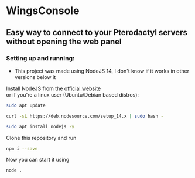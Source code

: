 # WingsConsole
## Easy way to connect to your Pterodactyl servers without opening the web panel


### Setting up and running:

- This project was made using NodeJS 14, I don't know if it works in other versions below it

Install NodeJS from the [official website](https://nodejs.org/en/download/)
<br>
or if you're a linux user (Ubuntu/Debian based distros):
```sh
sudo apt update

curl -sL https://deb.nodesource.com/setup_14.x | sudo bash -

sudo apt install nodejs -y
```

Clone this repository and run
```sh
npm i --save
```

Now you can start it using
```sh
node .
```